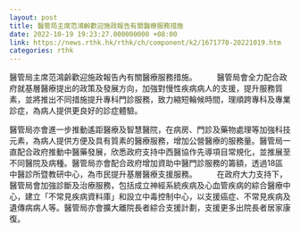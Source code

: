 ```yaml
---
layout: post
title: 醫管局主席范鴻齡歡迎施政報告有關醫療服務措施
date: 2022-10-19 19:23:27.000000000 +08:00
link: https://news.rthk.hk/rthk/ch/component/k2/1671770-20221019.htm
categories: rthk
---
```


醫管局主席范鴻齡歡迎施政報告內有關醫療服務措施。
　　 
醫管局會全力配合政府就基層醫療提出的政策及發展方向，加強對慢性疾病病人的支援，提升服務質素，並將推出不同措施提升專科門診服務，致力縮短輪候時間，理順跨專科及專業診症，為病人提供更良好的診症體驗。

醫管局亦會進一步推動遙距醫療及智慧醫院，在病房、門診及藥物處理等加強科技元素，為病人提供方便及具有質素的醫療服務，增加公營醫療的服務量。醫管局一直配合政府推動中醫藥發展，欣悉政府支持中西醫協作先導項目常規化，並推展至不同醫院及病種。醫管局亦會配合政府增加資助中醫門診服務的籌額，透過18區中醫診所暨教研中心，為市民提升基層醫療支援服務。
　　 
在政府大力支持下，醫管局會加強診斷及治療服務，包括成立神經系統疾病及心血管疾病的綜合醫療中心，建立「不常見疾病資料庫」和設立中毒控制中心，以支援癌症、不常見疾病及遺傳病病人等。醫管局亦會擴大離院長者綜合支援計劃，支援更多出院長者居家康復。
